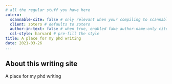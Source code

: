 ```yaml
---
# all the regular stuff you have here
zotero:
  scannable-cite: false # only relevant when your compiling to scannable-cite .odt
  client: zotero # defaults to zotero
  author-in-text: false # when true, enabled fake author-name-only cites by replacing it with the text of the last names of the authors
  csl-style: harvard # pre-fill the style
title: A place for my phd writing
date: 2021-03-26
...
```


## About this writing site

A place for my phd writing
